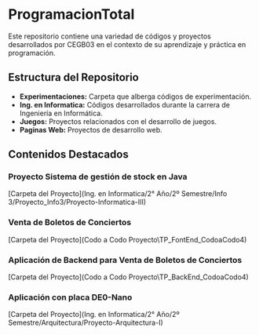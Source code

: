 # ProgramacionTotal

Este repositorio contiene una variedad de códigos y proyectos desarrollados por CEGB03 en el contexto de su aprendizaje y práctica en programación.

## Estructura del Repositorio

- **Experimentaciones:** Carpeta que alberga códigos de experimentación.
- **Ing. en Informatica:** Códigos desarrollados durante la carrera de Ingeniería en Informática.
- **Juegos:** Proyectos relacionados con el desarrollo de juegos.
- **Paginas Web:** Proyectos de desarrollo web.

## Contenidos Destacados 

### Proyecto Sistema de gestión de stock en Java
[Carpeta del Proyecto](Ing. en Informatica/2° Año/2º Semestre/Info 3/Proyecto_Info3/Proyecto-Informatica-III)

### Venta de Boletos de Conciertos
[Carpeta del Proyecto](Codo a Codo Proyecto\TP_FontEnd_CodoaCodo4)

### Aplicación de Backend para Venta de Boletos de Conciertos
[Carpeta del Proyecto](Codo a Codo Proyecto\TP_BackEnd_CodoaCodo4)

### Aplicación con placa DE0-Nano
[Carpeta del Proyecto](Ing. en Informatica/2° Año/2º Semestre/Arquitectura/Proyecto-Arquitectura-I)

